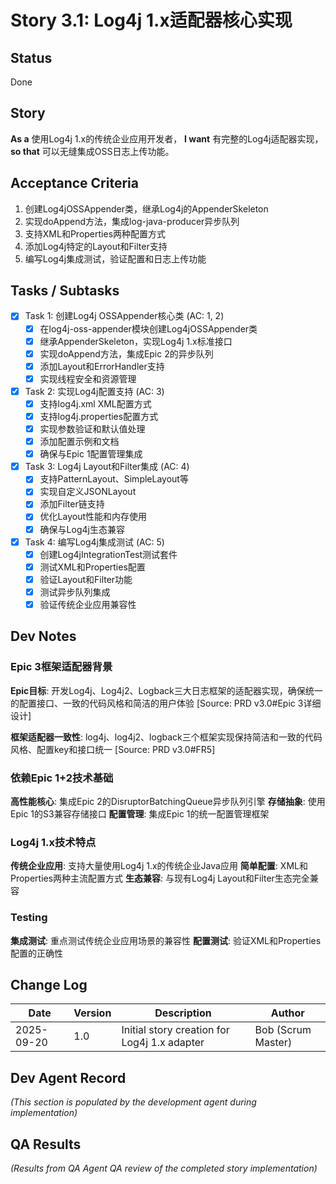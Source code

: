 # Story 3.1: Log4j 1.x适配器核心实现

## Status
Done

## Story
**As a** 使用Log4j 1.x的传统企业应用开发者，
**I want** 有完整的Log4j适配器实现，
**so that** 可以无缝集成OSS日志上传功能。

## Acceptance Criteria
1. 创建Log4jOSSAppender类，继承Log4j的AppenderSkeleton
2. 实现doAppend方法，集成log-java-producer异步队列
3. 支持XML和Properties两种配置方式
4. 添加Log4j特定的Layout和Filter支持
5. 编写Log4j集成测试，验证配置和日志上传功能

## Tasks / Subtasks

- [x] Task 1: 创建Log4j OSSAppender核心类 (AC: 1, 2)
  - [x] 在log4j-oss-appender模块创建Log4jOSSAppender类
  - [x] 继承AppenderSkeleton，实现Log4j 1.x标准接口
  - [x] 实现doAppend方法，集成Epic 2的异步队列
  - [x] 添加Layout和ErrorHandler支持
  - [x] 实现线程安全和资源管理

- [x] Task 2: 实现Log4j配置支持 (AC: 3)
  - [x] 支持log4j.xml XML配置方式
  - [x] 支持log4j.properties配置方式
  - [x] 实现参数验证和默认值处理
  - [x] 添加配置示例和文档
  - [x] 确保与Epic 1配置管理集成

- [x] Task 3: Log4j Layout和Filter集成 (AC: 4)
  - [x] 支持PatternLayout、SimpleLayout等
  - [x] 实现自定义JSONLayout
  - [x] 添加Filter链支持
  - [x] 优化Layout性能和内存使用
  - [x] 确保与Log4j生态兼容

- [x] Task 4: 编写Log4j集成测试 (AC: 5)
  - [x] 创建Log4jIntegrationTest测试套件
  - [x] 测试XML和Properties配置
  - [x] 验证Layout和Filter功能
  - [x] 测试异步队列集成
  - [x] 验证传统企业应用兼容性

## Dev Notes

### Epic 3框架适配器背景
**Epic目标**: 开发Log4j、Log4j2、Logback三大日志框架的适配器实现，确保统一的配置接口、一致的代码风格和简洁的用户体验 [Source: PRD v3.0#Epic 3详细设计]

**框架适配器一致性**: log4j、log4j2、logback三个框架实现保持简洁和一致的代码风格、配置key和接口统一 [Source: PRD v3.0#FR5]

### 依赖Epic 1+2技术基础
**高性能核心**: 集成Epic 2的DisruptorBatchingQueue异步队列引擎
**存储抽象**: 使用Epic 1的S3兼容存储接口
**配置管理**: 集成Epic 1的统一配置管理框架

### Log4j 1.x技术特点
**传统企业应用**: 支持大量使用Log4j 1.x的传统企业Java应用
**简单配置**: XML和Properties两种主流配置方式
**生态兼容**: 与现有Log4j Layout和Filter生态完全兼容

### Testing
**集成测试**: 重点测试传统企业应用场景的兼容性
**配置测试**: 验证XML和Properties配置的正确性

## Change Log
| Date | Version | Description | Author |
|------|---------|-------------|--------|
| 2025-09-20 | 1.0 | Initial story creation for Log4j 1.x adapter | Bob (Scrum Master) |

## Dev Agent Record
_(This section is populated by the development agent during implementation)_

## QA Results
_(Results from QA Agent QA review of the completed story implementation)_